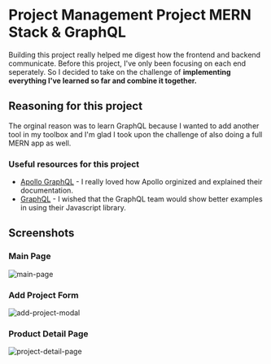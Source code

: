 # Project Management Project MERN Stack & GraphQL 
Building this project really helped me digest how the frontend and backend communicate. Before this project, I've only been focusing on each end seperately. So I decided to take on the challenge of **implementing everything I've learned so far and combine it together.**
## Reasoning for this project
The orginal reason was to learn GraphQL because I wanted to add another tool in my toolbox and I'm glad I took upon the challenge of also doing a full MERN app as well.
### Useful resources for this project
- [Apollo GraphQL](https://www.apollographql.com/docs/) - I really loved how Apollo orginized and explained their documentation.
- [GraphQL](https://graphql.org/graphql-js/) - I wished that the GraphQL team would show better examples in using their Javascript library.

## Screenshots
### Main Page
![main-page](https://user-images.githubusercontent.com/70309225/183313323-b9d8f0d4-54ca-4a0b-80d0-9e6219b01e33.PNG)

### Add Project Form
![add-project-modal](https://user-images.githubusercontent.com/70309225/183313371-32504811-7115-42bd-828d-b5d75de41923.PNG)

### Product Detail Page
![project-detail-page](https://user-images.githubusercontent.com/70309225/183313284-aa14951f-8ce2-4f45-a04b-1f1a1b6f149f.png)
